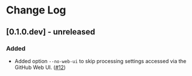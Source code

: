 # Change Log

## [0.1.0.dev] - unreleased

### Added

- Added option `--no-web-ui` to skip processing settings accessed via the GitHub Web UI. ([#12](https://gitlab.eclipse.org/eclipsefdn/security/otterdog/-/issues/12))
